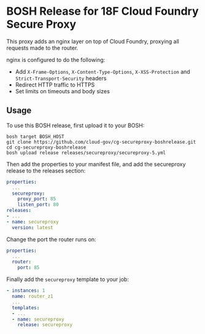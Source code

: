 # BOSH Release for 18F Cloud Foundry Secure Proxy

This proxy adds an nginx layer on top of Cloud Foundry, proxying all requests made to the router.

nginx is configured to do the following:

- Add `X-Frame-Options`, `X-Content-Type-Options`, `X-XSS-Protection` and `Strict-Transport-Security` headers
- Redirect HTTP traffic to HTTPS
- Set limits on timeouts and body sizes

## Usage

To use this BOSH release, first upload it to your BOSH:

```shell
bosh target BOSH_HOST
git clone https://github.com/cloud-gov/cg-secureproxy-boshrelease.git
cd cg-secureproxy-boshrelease
bosh upload release releases/secureproxy/secureproxy-5.yml
```

Then add the properties to your manifest file, and add the secureproxy release to the releases section:

```yaml
properties:
  ...
  secureproxy:
    proxy_port: 85
    listen_port: 80
releases:
- ...
- name: secureproxy
  version: latest
```

Change the port the router runs on:

```yaml
properties:
  ...
  router:
    port: 85
```

Finally add the `secureproxy` template to your job:

```yaml
- instances: 1
  name: router_z1
  ...
  templates:
  - ...
  - name: secureproxy
    release: secureproxy
```
